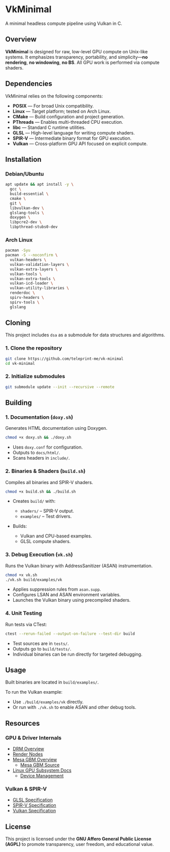 # VkMinimal

A minimal headless compute pipeline using Vulkan in C.

## Overview

**VkMinimal** is designed for raw, low-level GPU compute on Unix-like systems. It emphasizes
transparency, portability, and simplicity—**no rendering**, **no windowing**, **no BS**. All GPU
work is performed via compute shaders.

## Dependencies

VkMinimal relies on the following components:

- **POSIX** — For broad Unix compatibility.
- **Linux** — Target platform; tested on Arch Linux.
- **CMake** — Build configuration and project generation.
- **PThreads** — Enables multi-threaded CPU execution.
- **libc** — Standard C runtime utilities.
- **GLSL** — High-level language for writing compute shaders.
- **SPIR-V** — Intermediate binary format for GPU execution.
- **Vulkan** — Cross-platform GPU API focused on explicit compute.

## Installation

### Debian/Ubuntu

```sh
apt update && apt install -y \
  gcc \
  build-essential \
  cmake \
  git \
  libvulkan-dev \
  glslang-tools \
  doxygen \
  libpcre2-dev \
  libpthread-stubs0-dev
```

### Arch Linux

```sh
pacman -Syu
pacman -S --noconfirm \
  vulkan-headers \
  vulkan-validation-layers \
  vulkan-extra-layers \
  vulkan-tools \
  vulkan-extra-tools \
  vulkan-icd-loader \
  vulkan-utility-libraries \
  renderdoc \
  spirv-headers \
  spirv-tools \
  glslang
```

## Cloning

This project includes `dsa` as a submodule for data structures and algorithms.

### 1. Clone the repository

```sh
git clone https://github.com/teleprint-me/vk-minimal
cd vk-minimal
```

### 2. Initialize submodules

```sh
git submodule update --init --recursive --remote
```

## Building

### 1. Documentation (`doxy.sh`)

Generates HTML documentation using Doxygen.

```sh
chmod +x doxy.sh && ./doxy.sh
```

- Uses `doxy.conf` for configuration.
- Outputs to `docs/html/`.
- Scans headers in `include/`.

### 2. Binaries & Shaders (`build.sh`)

Compiles all binaries and SPIR-V shaders.

```sh
chmod +x build.sh && ./build.sh
```

- Creates `build/` with:

  - `shaders/` – SPIR-V output.
  - `examples/` – Test drivers.

- Builds:

  - Vulkan and CPU-based examples.
  - GLSL compute shaders.

### 3. Debug Execution (`vk.sh`)

Runs the Vulkan binary with AddressSanitizer (ASAN) instrumentation.

```sh
chmod +x vk.sh
./vk.sh build/examples/vk
```

- Applies suppression rules from `asan.supp`.
- Configures LSAN and ASAN environment variables.
- Launches the Vulkan binary using precompiled shaders.

### 4. Unit Testing

Run tests via CTest:

```sh
ctest --rerun-failed --output-on-failure --test-dir build
```

- Test sources are in `tests/`.
- Outputs go to `build/tests/`.
- Individual binaries can be run directly for targeted debugging.

## Usage

Built binaries are located in `build/examples/`.

To run the Vulkan example:

- Use `./build/examples/vk` directly.
- Or run with `./vk.sh` to enable ASAN and other debug tools.

## Resources

### GPU & Driver Internals

- [DRM Overview](https://dri.freedesktop.org/wiki/DRM/)
- [Render Nodes](https://dri.freedesktop.org/docs/drm/gpu/drm-uapi.html#render-nodes)
- [Mesa GBM Overview](https://en.wikipedia.org/wiki/Mesa_%28computer_graphics%29)
  - [Mesa GBM Source](https://gitlab.freedesktop.org/mesa/mesa/-/tree/main/src/gbm)
- [Linux GPU Subsystem Docs](https://www.kernel.org/doc/html/latest/gpu/index.html)
  - [Device Management](https://www.kernel.org/doc/Documentation/admin-guide/devices.txt)

### Vulkan & SPIR-V

- [GLSL Specification](https://registry.khronos.org/OpenGL/#spec)
- [SPIR-V Specification](https://registry.khronos.org/SPIR-V/#spec)
- [Vulkan Specification](https://registry.khronos.org/vulkan/#apispecs)

## License

This project is licensed under the **GNU Affero General Public License (AGPL)** to promote
transparency, user freedom, and educational value.
